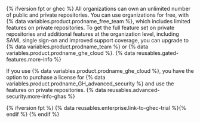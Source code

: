 {% ifversion fpt or ghec %}
All organizations can own an unlimited number of public and private repositories. You can use organizations for free, with {% data variables.product.prodname_free_team %}, which includes limited features on private repositories. To get the full feature set on private repositories and additional features at the organization level, including SAML single sign-on and improved support coverage, you can upgrade to {% data variables.product.prodname_team %} or {% data variables.product.prodname_ghe_cloud %}. {% data reusables.gated-features.more-info %}

If you use {% data variables.product.prodname_ghe_cloud %}, you have the option to purchase a license for {% data variables.product.prodname_GH_advanced_security %} and use the features on private repositories. {% data reusables.advanced-security.more-info-ghas %}

{% ifversion fpt %}
{% data reusables.enterprise.link-to-ghec-trial %}{% endif %}
{% endif %}

